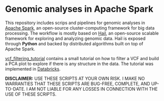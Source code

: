# Genomic analyses in Apache Spark

This repository includes scrips and pipelines for genomic analyses in [Apache Spark](https://spark.apache.org/), an open-source cluster-computing framework for big data processing. The workflow is mostly based on [Hail](https://hail.is), an open-source scalable framework for exploring and analyzing genomic data. Hail is exposed through **Python** and backed by distributed algorithms built on top of Apache Spark.

[vcf_filtering_tutorial](vcf_filtering_tutorial) contains a small tutorial on how to filter a VCF and build a PCA plot to explore if there is any structure in the data. The tutorial was implemented in [Databricks](https://community.cloud.databricks.com).

**DISCLAIMER:** USE THESE SCRIPTS AT YOUR OWN RISK. I MAKE NO WARRANTIES THAT THESE SCRIPTS ARE BUG-FREE, COMPLETE, AND UP-TO-DATE. I AM NOT LIABLE FOR ANY LOSSES IN CONNECTION WITH THE USE OF THESE SCRIPTS.

